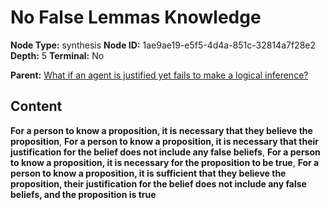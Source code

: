 # No False Lemmas Knowledge

**Node Type:** synthesis
**Node ID:** 1ae9ae19-e5f5-4d4a-851c-32814a7f28e2
**Depth:** 5
**Terminal:** No

**Parent:** [What if an agent is justified yet fails to make a logical inference?](what-if-an-agent-is-justified-yet-fails-to-make-a-logical-inference-antithesis-a68fbc67-64bf-48a9-82da-946fa956791f.md)

## Content

**For a person to know a proposition, it is necessary that they believe the proposition**, **For a person to know a proposition, it is necessary that their justification for the belief does not include any false beliefs**, **For a person to know a proposition, it is necessary for the proposition to be true**, **For a person to know a proposition, it is sufficient that they believe the proposition, their justification for the belief does not include any false beliefs, and the proposition is true**
